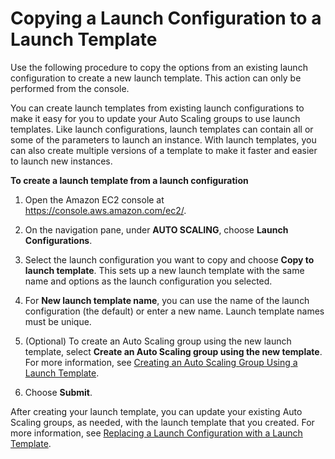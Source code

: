 # Copying a Launch Configuration to a Launch Template<a name="copy-launch-config"></a>

Use the following procedure to copy the options from an existing launch configuration to create a new launch template\. This action can only be performed from the console\.

You can create launch templates from existing launch configurations to make it easy for you to update your Auto Scaling groups to use launch templates\. Like launch configurations, launch templates can contain all or some of the parameters to launch an instance\. With launch templates, you can also create multiple versions of a template to make it faster and easier to launch new instances\. 

**To create a launch template from a launch configuration**

1. Open the Amazon EC2 console at [https://console\.aws\.amazon\.com/ec2/](https://console.aws.amazon.com/ec2/)\.

1. On the navigation pane, under **AUTO SCALING**, choose **Launch Configurations**\.

1. Select the launch configuration you want to copy and choose **Copy to launch template**\. This sets up a new launch template with the same name and options as the launch configuration you selected\.

1. For **New launch template name**, you can use the name of the launch configuration \(the default\) or enter a new name\. Launch template names must be unique\.

1. \(Optional\) To create an Auto Scaling group using the new launch template, select **Create an Auto Scaling group using the new template**\. For more information, see [Creating an Auto Scaling Group Using a Launch Template](create-asg-launch-template.md)\.

1. Choose **Submit**\.

After creating your launch template, you can update your existing Auto Scaling groups, as needed, with the launch template that you created\. For more information, see [Replacing a Launch Configuration with a Launch Template](replace-launch-config.md)\.
